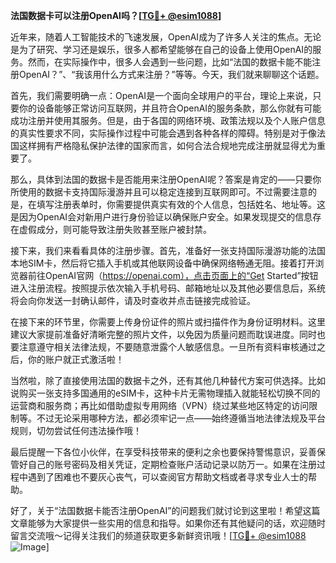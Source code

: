 **法国数据卡可以注册OpenAI吗？[[TG💪+ @esim1088](https://t.me/s/esim1088)]**

近年来，随着人工智能技术的飞速发展，OpenAI成为了许多人关注的焦点。无论是为了研究、学习还是娱乐，很多人都希望能够在自己的设备上使用OpenAI的服务。然而，在实际操作中，很多人会遇到一些问题，比如“法国的数据卡能不能注册OpenAI？”、“我该用什么方式来注册？”等等。今天，我们就来聊聊这个话题。

首先，我们需要明确一点：OpenAI是一个面向全球用户的平台，理论上来说，只要你的设备能够正常访问互联网，并且符合OpenAI的服务条款，那么你就有可能成功注册并使用其服务。但是，由于各国的网络环境、政策法规以及个人账户信息的真实性要求不同，实际操作过程中可能会遇到各种各样的障碍。特别是对于像法国这样拥有严格隐私保护法律的国家而言，如何合法合规地完成注册就显得尤为重要了。

那么，具体到法国的数据卡是否能用来注册OpenAI呢？答案是肯定的——只要你所使用的数据卡支持国际漫游并且可以稳定连接到互联网即可。不过需要注意的是，在填写注册表单时，你需要提供真实有效的个人信息，包括姓名、地址等。这是因为OpenAI会对新用户进行身份验证以确保账户安全。如果发现提交的信息存在虚假成分，则可能导致注册失败甚至账户被封禁。

接下来，我们来看看具体的注册步骤。首先，准备好一张支持国际漫游功能的法国本地SIM卡，然后将它插入手机或其他联网设备中确保网络畅通无阻。接着打开浏览器前往OpenAI官网（https://openai.com），点击页面上的“Get Started”按钮进入注册流程。按照提示依次输入手机号码、邮箱地址以及其他必要信息后，系统将会向你发送一封确认邮件，请及时查收并点击链接完成验证。

在接下来的环节里，你需要上传身份证件的照片或扫描件作为身份证明材料。这里建议大家提前准备好清晰完整的照片文件，以免因为质量问题而耽误进度。同时也要注意遵守相关法律法规，不要随意泄露个人敏感信息。一旦所有资料审核通过之后，你的账户就正式激活啦！

当然啦，除了直接使用法国的数据卡之外，还有其他几种替代方案可供选择。比如说购买一张支持多国通用的eSIM卡，这种卡片无需物理插入就能轻松切换不同的运营商和服务商；再比如借助虚拟专用网络（VPN）绕过某些地区特定的访问限制等。不过无论采用哪种方法，都必须牢记一点——始终遵循当地法律法规及平台规则，切勿尝试任何违法操作哦！

最后提醒一下各位小伙伴，在享受科技带来的便利之余也要保持警惕意识，妥善保管好自己的账号密码及相关凭证，定期检查账户活动记录以防万一。如果在注册过程中遇到了困难也不要灰心丧气，可以查阅官方帮助文档或者寻求专业人士的帮助。

好了，关于“法国数据卡能否注册OpenAI”的问题我们就讨论到这里啦！希望这篇文章能够为大家提供一些实用的信息和指导。如果你还有其他疑问的话，欢迎随时留言交流哦～记得关注我们的频道获取更多新鲜资讯哦！[[TG💪+ @esim1088](https://t.me/s/esim1088) ![Image](https://i.postimg.cc/4NQfJmqS/Snipaste-2025-05-13-00-14-12.png)]